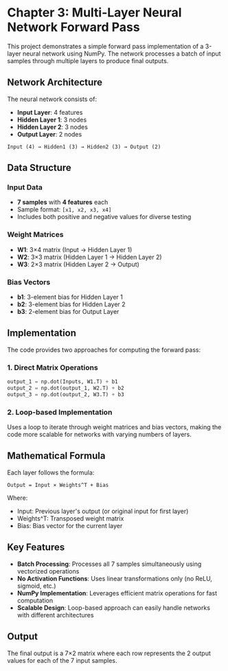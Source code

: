 # Chapter 3: Multi-Layer Neural Network Forward Pass

This project demonstrates a simple forward pass implementation of a 3-layer neural network using NumPy. The network processes a batch of input samples through multiple layers to produce final outputs.

## Network Architecture

The neural network consists of:
- **Input Layer**: 4 features
- **Hidden Layer 1**: 3 nodes
- **Hidden Layer 2**: 3 nodes
- **Output Layer**: 2 nodes

```
Input (4) → Hidden1 (3) → Hidden2 (3) → Output (2)
```

## Data Structure

### Input Data
- **7 samples** with **4 features** each
- Sample format: `[x1, x2, x3, x4]`
- Includes both positive and negative values for diverse testing

### Weight Matrices
- **W1**: 3×4 matrix (Input → Hidden Layer 1)
- **W2**: 3×3 matrix (Hidden Layer 1 → Hidden Layer 2)
- **W3**: 2×3 matrix (Hidden Layer 2 → Output)

### Bias Vectors
- **b1**: 3-element bias for Hidden Layer 1
- **b2**: 3-element bias for Hidden Layer 2
- **b3**: 2-element bias for Output Layer

## Implementation

The code provides two approaches for computing the forward pass:

### 1. Direct Matrix Operations
```python
output_1 = np.dot(Inputs, W1.T) + b1
output_2 = np.dot(output_1, W2.T) + b2
output_3 = np.dot(output_2, W3.T) + b3
```

### 2. Loop-based Implementation
Uses a loop to iterate through weight matrices and bias vectors, making the code more scalable for networks with varying numbers of layers.

## Mathematical Formula

Each layer follows the formula:
```
Output = Input × Weights^T + Bias
```

Where:
- Input: Previous layer's output (or original input for first layer)
- Weights^T: Transposed weight matrix
- Bias: Bias vector for the current layer

## Key Features

- **Batch Processing**: Processes all 7 samples simultaneously using vectorized operations
- **No Activation Functions**: Uses linear transformations only (no ReLU, sigmoid, etc.)
- **NumPy Implementation**: Leverages efficient matrix operations for fast computation
- **Scalable Design**: Loop-based approach can easily handle networks with different architectures

## Output

The final output is a 7×2 matrix where each row represents the 2 output values for each of the 7 input samples.